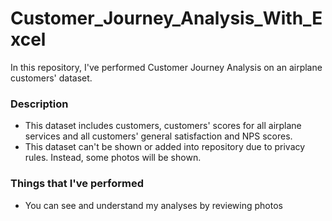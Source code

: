# Customer_Journey_Analysis_With_Excel
In this repository, I've performed Customer Journey Analysis on an airplane customers' dataset. 
### Description
* This dataset includes customers, customers' scores for all airplane services and all customers' general satisfaction and NPS scores.
* This dataset can't be shown or added into repository due to privacy rules. Instead, some photos will be shown.
### Things that I've performed
* You can see and understand my analyses by reviewing photos

